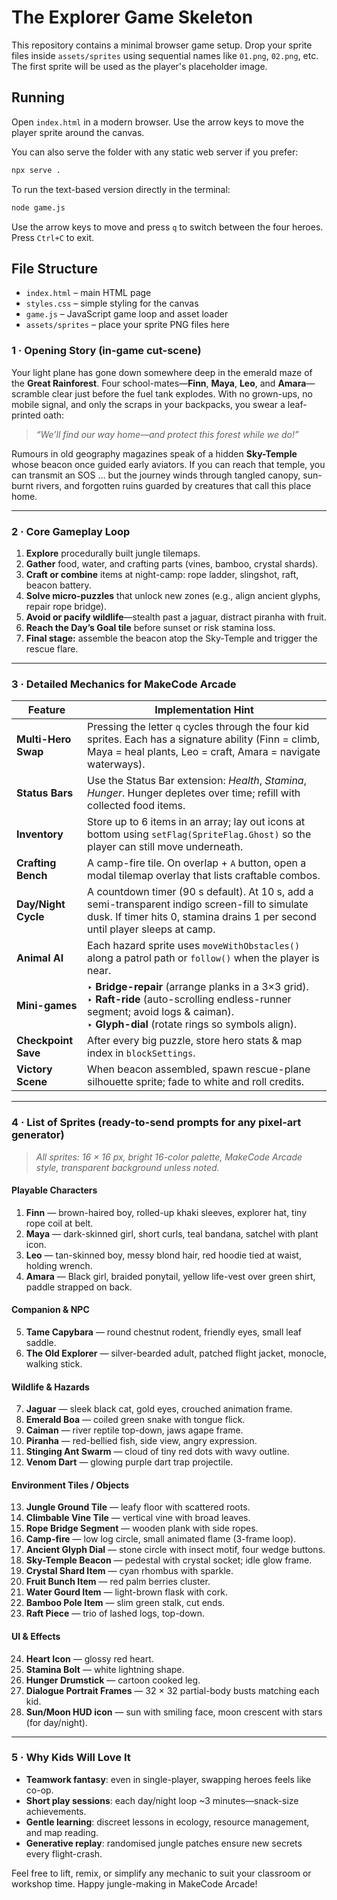 # The Explorer Game Skeleton

This repository contains a minimal browser game setup. Drop your sprite
files inside `assets/sprites` using sequential names like `01.png`,
`02.png`, etc. The first sprite will be used as the player's placeholder
image.

## Running

Open `index.html` in a modern browser. Use the arrow keys to move the
player sprite around the canvas.

You can also serve the folder with any static web server if you prefer:

```bash
npx serve .
```

To run the text-based version directly in the terminal:

```bash
node game.js
```

Use the arrow keys to move and press `q` to switch between the four
heroes. Press `Ctrl+C` to exit.

## File Structure

- `index.html` – main HTML page
- `styles.css` – simple styling for the canvas
- `game.js` – JavaScript game loop and asset loader
- `assets/sprites` – place your sprite PNG files here

### 1 · Opening Story (in-game cut-scene)

Your light plane has gone down somewhere deep in the emerald maze of the **Great Rainforest**.
Four school-mates—**Finn**, **Maya**, **Leo**, and **Amara**—scramble clear just before the fuel tank explodes.
With no grown-ups, no mobile signal, and only the scraps in your backpacks, you swear a leaf-printed oath:

> *“We’ll find our way home—and protect this forest while we do!”*

Rumours in old geography magazines speak of a hidden **Sky-Temple** whose beacon once guided early aviators.
If you can reach that temple, you can transmit an SOS … but the journey winds through tangled canopy, sun-burnt rivers, and forgotten ruins guarded by creatures that call this place home.

---

### 2 · Core Gameplay Loop

1. **Explore** procedurally built jungle tilemaps.
2. **Gather** food, water, and crafting parts (vines, bamboo, crystal shards).
3. **Craft or combine** items at night-camp: rope ladder, slingshot, raft, beacon battery.
4. **Solve micro-puzzles** that unlock new zones (e.g., align ancient glyphs, repair rope bridge).
5. **Avoid or pacify wildlife**—stealth past a jaguar, distract piranha with fruit.
6. **Reach the Day’s Goal tile** before sunset or risk stamina loss.
7. **Final stage:** assemble the beacon atop the Sky-Temple and trigger the rescue flare.

---

### 3 · Detailed Mechanics for MakeCode Arcade

| Feature             | Implementation Hint                                                                                                                                                                       |
| ------------------- | ----------------------------------------------------------------------------------------------------------------------------------------------------------------------------------------- |
| **Multi-Hero Swap** | Pressing the letter `q` cycles through the four kid sprites. Each has a signature ability (Finn = climb, Maya = heal plants, Leo = craft, Amara = navigate waterways).                   |
| **Status Bars**     | Use the Status Bar extension: *Health*, *Stamina*, *Hunger*. Hunger depletes over time; refill with collected food items.                                                                 |
| **Inventory**       | Store up to 6 items in an array; lay out icons at bottom using `setFlag(SpriteFlag.Ghost)` so the player can still move underneath.                                                       |
| **Crafting Bench**  | A camp-fire tile. On overlap + `A` button, open a modal tilemap overlay that lists craftable combos.                                                                                      |
| **Day/Night Cycle** | A countdown timer (90 s default). At 10 s, add a semi-transparent indigo screen-fill to simulate dusk. If timer hits 0, stamina drains 1 per second until player sleeps at camp.          |
| **Animal AI**       | Each hazard sprite uses `moveWithObstacles()` along a patrol path or `follow()` when the player is near.                                                                                  |
| **Mini-games**      | ‣ **Bridge-repair** (arrange planks in a 3×3 grid).<br>‣ **Raft-ride** (auto-scrolling endless-runner segment; avoid logs & caiman).<br>‣ **Glyph-dial** (rotate rings so symbols align). |
| **Checkpoint Save** | After every big puzzle, store hero stats & map index in `blockSettings`.                                                                                                                  |
| **Victory Scene**   | When beacon assembled, spawn rescue-plane silhouette sprite; fade to white and roll credits.                                                                                              |

---

### 4 · List of Sprites (ready-to-send prompts for any pixel-art generator)

> *All sprites: 16 × 16 px, bright 16-color palette, MakeCode Arcade style, transparent background unless noted.*

#### **Playable Characters**

1. **Finn** — brown-haired boy, rolled-up khaki sleeves, explorer hat, tiny rope coil at belt.
2. **Maya** — dark-skinned girl, short curls, teal bandana, satchel with plant icon.
3. **Leo** — tan-skinned boy, messy blond hair, red hoodie tied at waist, holding wrench.
4. **Amara** — Black girl, braided ponytail, yellow life-vest over green shirt, paddle strapped on back.

#### **Companion & NPC**

5. **Tame Capybara** — round chestnut rodent, friendly eyes, small leaf saddle.
6. **The Old Explorer** — silver-bearded adult, patched flight jacket, monocle, walking stick.

#### **Wildlife & Hazards**

7. **Jaguar** — sleek black cat, gold eyes, crouched animation frame.
8. **Emerald Boa** — coiled green snake with tongue flick.
9. **Caiman** — river reptile top-down, jaws agape frame.
10. **Piranha** — red-bellied fish, side view, angry expression.
11. **Stinging Ant Swarm** — cloud of tiny red dots with wavy outline.
12. **Venom Dart** — glowing purple dart trap projectile.

#### **Environment Tiles / Objects**

13. **Jungle Ground Tile** — leafy floor with scattered roots.
14. **Climbable Vine Tile** — vertical vine with broad leaves.
15. **Rope Bridge Segment** — wooden plank with side ropes.
16. **Camp-fire** — low log circle, small animated flame (3-frame loop).
17. **Ancient Glyph Dial** — stone circle with insect motif, four wedge buttons.
18. **Sky-Temple Beacon** — pedestal with crystal socket; idle glow frame.
19. **Crystal Shard Item** — cyan rhombus with sparkle.
20. **Fruit Bunch Item** — red palm berries cluster.
21. **Water Gourd Item** — light-brown flask with cork.
22. **Bamboo Pole Item** — slim green stalk, cut ends.
23. **Raft Piece** — trio of lashed logs, top-down.

#### **UI & Effects**

24. **Heart Icon** — glossy red heart.
25. **Stamina Bolt** — white lightning shape.
26. **Hunger Drumstick** — cartoon cooked leg.
27. **Dialogue Portrait Frames** — 32 × 32 partial-body busts matching each kid.
28. **Sun/Moon HUD icon** — sun with smiling face, moon crescent with stars (for day/night).

---

### 5 · Why Kids Will Love It

* **Teamwork fantasy**: even in single-player, swapping heroes feels like co-op.
* **Short play sessions**: each day/night loop \~3 minutes—snack-size achievements.
* **Gentle learning**: discreet lessons in ecology, resource management, and map reading.
* **Generative replay**: randomised jungle patches ensure new secrets every flight-crash.

Feel free to lift, remix, or simplify any mechanic to suit your classroom or workshop time. Happy jungle-making in MakeCode Arcade!

